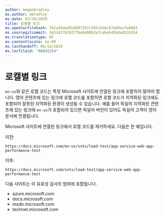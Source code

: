 ```yaml
---
author: meganbradley
ms.author: mbradley
ms.date: 03/29/2019
title: 로캘별 링크
ms.openlocfilehash: f42a26da45b48972bfc595cb26c67ab0acfe8603
ms.sourcegitcommit: 1e53d17639277bebd89b2e7cabeb45bdad526354
ms.translationtype: HT
ms.contentlocale: ko-KR
ms.lasthandoff: 06/12/2019
ms.locfileid: "66841254"
---
```

# <a name="locale-specific-links"></a>로캘별 링크

`en-us`와 같은 로캘 코드는 특정 Microsoft 사이트에 연결된 링크에 포함하지 말아야 합니다. 영어 콘텐츠에 있는 링크에 로캘 코드를 포함하면 로캘 코드가 지역화된 링크에도 포함되어 잘못된 지역화된 환경이 생성될 수 있습니다. 예를 들어 독일의 지역화된 콘텐츠에 있는 링크에 `en-us`가 포함되어 있으면 독일어 버전이 있어도 독일어 고객이 영어 문서에 연결됩니다.

Microsoft 사이트에 연결된 링크에서 로캘 코드를 제거하세요. 다음은 한 예입니다.

이전:

`https://docs.microsoft.com/en-us/vsts/load-test/app-service-web-app-performance-test`

이후:

`https://docs.microsoft.com/vsts/load-test/app-service-web-app-performance-test`

다음 사이트는 이 유효성 검사의 범위에 포함됩니다.

- azure.microsoft.com
- docs.microsoft.com
- msdn.microsoft.com
- technet.microsoft.com